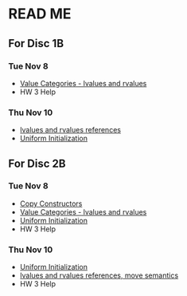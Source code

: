 # READ ME

## For Disc 1B
### Tue Nov 8
- [Value Categories - lvalues and rvalues](value_categories.md)
- HW 3 Help

### Thu Nov 10
- [lvalues and rvalues references](move_semantics.md)
- [Uniform Initialization](uniform_initialization.md)

## For Disc 2B
### Tue Nov 8
- [Copy Constructors](https://github.com/TejasViswa/PIC10B_Disc1B_Disc2B/blob/main/Week_6/Theory.md#copy-constructor)
- [Value Categories - lvalues and rvalues](value_categories.md)
- [Uniform Initialization](uniform_initialization.md)
- HW 3 Help

### Thu Nov 10
- [Uniform Initialization](uniform_initialization.md)
- [lvalues and rvalues references, move semantics](move_semantics.md)
- HW 3 Help
